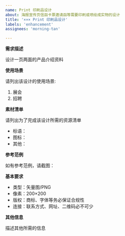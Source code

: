 ```yaml
---
name: Print 印刷品设计
about: 海报宣传页信函卡票邀请函等需要印刷或喷绘成实物的设计
title: '××× Print 印刷品设计'
labels: 'enhancement'
assignees: 'morning-tan'

---
```


**需求描述**

设计一页两面的产品介绍资料

**使用场景**

请列出该设计的使用场景:

1. 展会
2. 招聘

**素材清单**

请列出为了完成该设计所需的资源清单

 - 标语：
 - 图标：
 - 其他：


**参考范例**

如有参考范例，请截图：

**基本要求**

 - 类型：矢量图/PNG
 - 像素：200×200
 - 版权：商标、字体等务必保证合规性
 - 连接：联系方式、网址、二维码必不可少

**其他信息**

描述其他所需的信息
